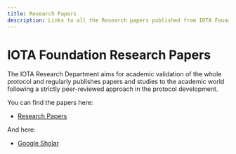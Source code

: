 ```yaml
---
title: Research Papers
description: Links to all the Research papers published from IOTA Foundation Researchers.
---
```


# IOTA Foundation Research Papers

The IOTA Research Department aims for academic validation of the whole protocol and regularly publishes papers and studies to the academic world following a strictly peer-reviewed approach in the protocol development.

You can find the papers here:
- [Research Papers](https://www.iota.org/foundation/research-papers)

And here:
- [Google Sholar](https://scholar.google.com/citations?user=_ZIH81gAAAAJ&hl=en)
